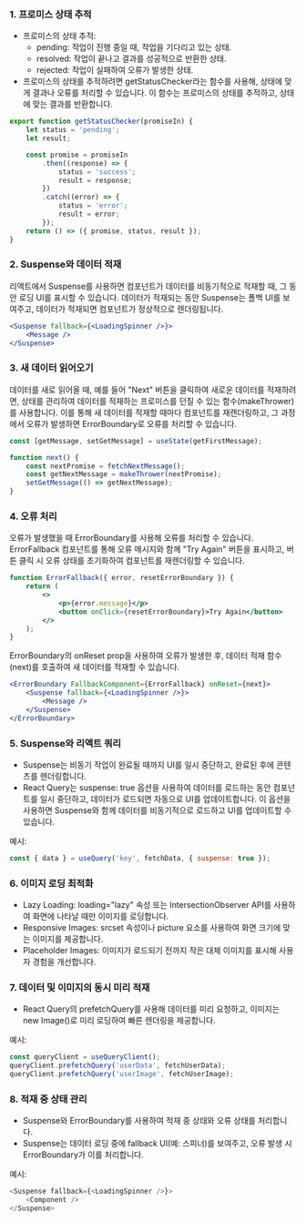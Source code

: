 ### 1. 프로미스 상태 추적

-   프로미스의 상태 추적:
    -   pending: 작업이 진행 중일 때, 작업을 기다리고 있는 상태.
    -   resolved: 작업이 끝나고 결과를 성공적으로 반환한 상태.
    -   rejected: 작업이 실패하여 오류가 발생한 상태.
-   프로미스의 상태를 추적하려면 getStatusChecker라는 함수를 사용해, 상태에 맞게 결과나 오류를 처리할 수 있습니다. 이 함수는 프로미스의 상태를 추적하고, 상태에 맞는 결과를 반환합니다.

```js
export function getStatusChecker(promiseIn) {
    let status = 'pending';
    let result;

    const promise = promiseIn
        .then((response) => {
            status = 'success';
            result = response;
        })
        .catch((error) => {
            status = 'error';
            result = error;
        });
    return () => ({ promise, status, result });
}
```

### 2. Suspense와 데이터 적재

리액트에서 Suspense를 사용하면 컴포넌트가 데이터를 비동기적으로 적재할 때, 그 동안 로딩 UI를 표시할 수 있습니다. 데이터가 적재되는 동안 Suspense는 폴백 UI를 보여주고, 데이터가 적재되면 컴포넌트가 정상적으로 렌더링됩니다.

```jsx
<Suspense fallback={<LoadingSpinner />}>
    <Message />
</Suspense>
```

### 3. 새 데이터 읽어오기

데이터를 새로 읽어올 때, 예를 들어 "Next" 버튼을 클릭하여 새로운 데이터를 적재하려면, 상태를 관리하여 데이터를 적재하는 프로미스를 던질 수 있는 함수(makeThrower)를 사용합니다. 이를 통해 새 데이터를 적재할 때마다 컴포넌트를 재렌더링하고, 그 과정에서 오류가 발생하면 ErrorBoundary로 오류를 처리할 수 있습니다.

```jsx
const [getMessage, setGetMessage] = useState(getFirstMessage);

function next() {
    const nextPromise = fetchNextMessage();
    const getNextMessage = makeThrower(nextPromise);
    setGetMessage(() => getNextMessage);
}
```

### 4. 오류 처리

오류가 발생했을 때 ErrorBoundary를 사용해 오류를 처리할 수 있습니다. ErrorFallback 컴포넌트를 통해 오류 메시지와 함께 "Try Again" 버튼을 표시하고, 버튼 클릭 시 오류 상태를 초기화하여 컴포넌트를 재렌더링할 수 있습니다.

```jsx
function ErrorFallback({ error, resetErrorBoundary }) {
    return (
        <>
            <p>{error.message}</p>
            <button onClick={resetErrorBoundary}>Try Again</button>
        </>
    );
}
```

ErrorBoundary의 onReset prop을 사용하여 오류가 발생한 후, 데이터 적재 함수(next)를 호출하여 새 데이터를 적재할 수 있습니다.

```jsx
<ErrorBoundary FallbackComponent={ErrorFallback} onReset={next}>
    <Suspense fallback={<LoadingSpinner />}>
        <Message />
    </Suspense>
</ErrorBoundary>
```

### 5. Suspense와 리액트 쿼리

-   Suspense는 비동기 작업이 완료될 때까지 UI를 일시 중단하고, 완료된 후에 콘텐츠를 렌더링합니다.
-   React Query는 suspense: true 옵션을 사용하여 데이터를 로드하는 동안 컴포넌트를 일시 중단하고, 데이터가 로드되면 자동으로 UI를 업데이트합니다. 이 옵션을 사용하면 Suspense와 함께 데이터를 비동기적으로 로드하고 UI를 업데이트할 수 있습니다.

예시:

```js
const { data } = useQuery('key', fetchData, { suspense: true });
```

### 6. 이미지 로딩 최적화

-   Lazy Loading: loading="lazy" 속성 또는 IntersectionObserver API를 사용하여 화면에 나타날 때만 이미지를 로딩합니다.
-   Responsive Images: srcset 속성이나 picture 요소를 사용하여 화면 크기에 맞는 이미지를 제공합니다.
-   Placeholder Images: 이미지가 로드되기 전까지 작은 대체 이미지를 표시해 사용자 경험을 개선합니다.

### 7. 데이터 및 이미지의 동시 미리 적재

-   React Query의 prefetchQuery를 사용해 데이터를 미리 요청하고, 이미지는 new Image()로 미리 로딩하여 빠른 렌더링을 제공합니다.

예시:

```js
const queryClient = useQueryClient();
queryClient.prefetchQuery('userData', fetchUserData);
queryClient.prefetchQuery('userImage', fetchUserImage);
```

### 8. 적재 중 상태 관리

-   Suspense와 ErrorBoundary를 사용하여 적재 중 상태와 오류 상태를 처리합니다.
-   Suspense는 데이터 로딩 중에 fallback UI(예: 스피너)를 보여주고, 오류 발생 시 ErrorBoundary가 이를 처리합니다.

예시:

```js
<Suspense fallback={<LoadingSpinner />}>
    <Component />
</Suspense>
```
